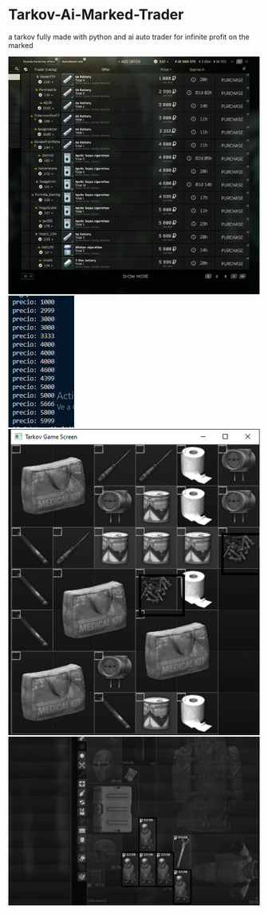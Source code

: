 # Tarkov-Ai-Marked-Trader

a tarkov fully made with python and ai auto trader for infinite profit on the marked

![alt text](https://github.com/koltis/Tarkov-Ai-Marked-Trader/blob/master/prices.png?raw=true)
![alt text](https://github.com/koltis/Tarkov-Ai-Marked-Trader/blob/master/pricesmoney.png?raw=true)
![alt text](https://github.com/koltis/Tarkov-Ai-Marked-Trader/blob/master/captchasolved.png?raw=true)
![alt text](https://github.com/koltis/Tarkov-Ai-Marked-Trader/blob/master/sell.png?raw=true)
